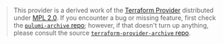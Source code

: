 > This provider is a derived work of the [Terraform Provider](https://github.com/terraform-providers/terraform-provider-archive)
> distributed under [MPL 2.0](https://www.mozilla.org/en-US/MPL/2.0/). If you encounter a bug or missing feature,
> first check the [`pulumi-archive` repo](https://github.com/pulumi/pulumi-archive/issues); however, if that doesn't turn up anything,
> please consult the source [`terraform-provider-archive` repo](https://github.com/terraform-providers/terraform-provider-archive/issues).